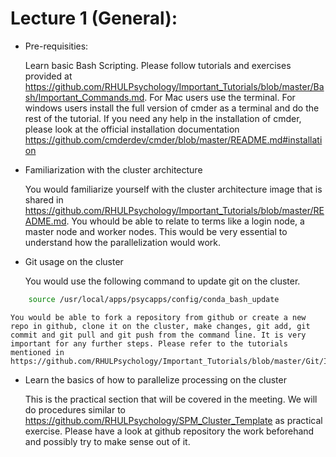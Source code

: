 # Lecture 1 (General): 

  - Pre-requisities:

    Learn basic Bash Scripting. Please follow tutorials and exercises provided at https://github.com/RHULPsychology/Important_Tutorials/blob/master/Bash/Important_Commands.md. For Mac users use the terminal. For windows users install the full version of cmder as a terminal and do the rest of the tutorial. If you need any help in the installation of cmder, please look at the official installation documentation https://github.com/cmderdev/cmder/blob/master/README.md#installation

  - Familiarization with the cluster architecture
  
    You would familiarize yourself with the cluster architecture image that is shared in https://github.com/RHULPsychology/Important_Tutorials/blob/master/README.md. You whould be able to relate to terms like a login node, a master node and worker nodes. This would be very essential to understand how the parallelization would work.  

  - Git usage on the cluster
  
    You would use the following command to update git on the cluster. 

  ```bash
      source /usr/local/apps/psycapps/config/conda_bash_update
  ```

    You would be able to fork a repository from github or create a new repo in github, clone it on the cluster, make changes, git add, git commit and git pull and git push from the command line. It is very important for any further steps. Please refer to the tutorials mentioned in https://github.com/RHULPsychology/Important_Tutorials/blob/master/Git/Important_Links.md
  

  - Learn the basics of how to parallelize processing on the cluster

    This is the practical section that will be covered in the meeting. We will do procedures similar to https://github.com/RHULPsychology/SPM_Cluster_Template as practical exercise. Please have a look at github repository the work beforehand and possibly try to make sense out of it.
